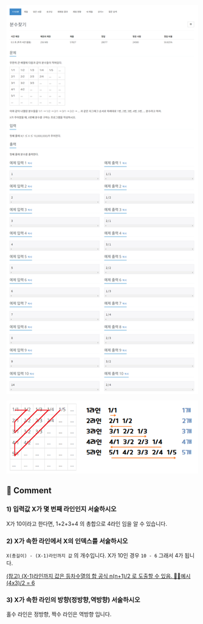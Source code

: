 ![](../images/b1193.png)

![](../images/b1193_1.png)

## 🤞 Comment
### 1) 입력값 X가 몇 번째 라인인지 서술하시오
X가 10이라고 한다면, 1+2+3+4 의 총합으로 4라인 임을 알 수 있습니다.

### 2) X가 속한 라인에서 X의 인덱스를 서술하시오
`X(총길이) - (X-1)라인까지 값` 의 개수입니다. X가 10인 경우 `10 - 6` 그래서 4가 됩니다.

<u>(참고) (X-1)라인까지 값은 등차수열의 합 공식 n(n+1)/2 로 도출할 수 있음. 👱‍♀️예시 (4x3)/2 = 6</u>

### 3) X가 속한 라인의 방향(정방향,역방향) 서술하시오
홀수 라인은 정방향, 짝수 라인은 역방향 입니다.